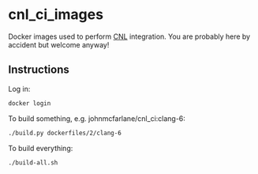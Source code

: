 # cnl_ci_images

Docker images used to perform [CNL](https://github.com/johnmcfarlane/cnl/)
integration. You are probably here by accident but welcome anyway!

## Instructions

Log in:

```sh
docker login
```

To build something, e.g. johnmcfarlane/cnl_ci:clang-6:

```sh
./build.py dockerfiles/2/clang-6
```

To build everything:

```sh
./build-all.sh
```
